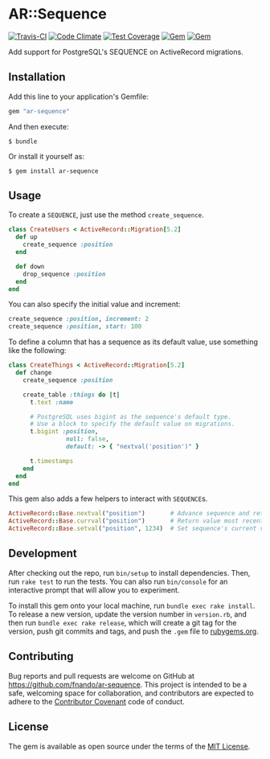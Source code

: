 # AR::Sequence

[![Travis-CI](https://travis-ci.org/fnando/ar-sequence.svg)](https://travis-ci.org/fnando/ar-sequence)
[![Code Climate](https://codeclimate.com/github/fnando/ar-sequence/badges/gpa.svg)](https://codeclimate.com/github/fnando/ar-sequence)
[![Test Coverage](https://codeclimate.com/github/fnando/ar-sequence/badges/coverage.svg)](https://codeclimate.com/github/fnando/ar-sequence/coverage)
[![Gem](https://img.shields.io/gem/v/ar-sequence.svg)](https://rubygems.org/gems/ar-sequence)
[![Gem](https://img.shields.io/gem/dt/ar-sequence.svg)](https://rubygems.org/gems/ar-sequence)

Add support for PostgreSQL's SEQUENCE on ActiveRecord migrations.

## Installation

Add this line to your application's Gemfile:

```ruby
gem "ar-sequence"
```

And then execute:

    $ bundle

Or install it yourself as:

    $ gem install ar-sequence

## Usage

To create a `SEQUENCE`, just use the method `create_sequence`.

```ruby
class CreateUsers < ActiveRecord::Migration[5.2]
  def up
    create_sequence :position
  end

  def down
    drop_sequence :position
  end
end
```

You can also specify the initial value and increment:

```ruby
create_sequence :position, increment: 2
create_sequence :position, start: 100
```

To define a column that has a sequence as its default value, use something like the following:

```ruby
class CreateThings < ActiveRecord::Migration[5.2]
  def change
    create_sequence :position

    create_table :things do |t|
      t.text :name

      # PostgreSQL uses bigint as the sequence's default type.
      # Use a block to specify the default value on migrations.
      t.bigint :position,
                null: false,
                default: -> { "nextval('position')" }

      t.timestamps
    end
  end
end
```

This gem also adds a few helpers to interact with `SEQUENCE`s.

```ruby
ActiveRecord::Base.nextval("position")       # Advance sequence and return new value
ActiveRecord::Base.currval("position")       # Return value most recently obtained with nextval for specified sequence.
ActiveRecord::Base.setval("position", 1234)  # Set sequence's current value
```

## Development

After checking out the repo, run `bin/setup` to install dependencies. Then, run `rake test` to run the tests. You can also run `bin/console` for an interactive prompt that will allow you to experiment.

To install this gem onto your local machine, run `bundle exec rake install`. To release a new version, update the version number in `version.rb`, and then run `bundle exec rake release`, which will create a git tag for the version, push git commits and tags, and push the `.gem` file to [rubygems.org](https://rubygems.org).

## Contributing

Bug reports and pull requests are welcome on GitHub at https://github.com/fnando/ar-sequence. This project is intended to be a safe, welcoming space for collaboration, and contributors are expected to adhere to the [Contributor Covenant](contributor-covenant.org) code of conduct.


## License

The gem is available as open source under the terms of the [MIT License](http://opensource.org/licenses/MIT).

